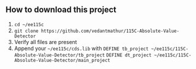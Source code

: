 ## How to download this project
1. `cd ~/ee115c`
2. `git clone https://github.com/vedantmathur/115C-Absolute-Value-Detector`
3. Verify all files are present
4. Append your `~/ee115c/cds.lib` with
`DEFINE tb_project ~/ee115c/115C-Absolute-Value-Detector/tb_project`
`DEFINE dt_project ~/ee115c/115C-Absolute-Value-Detector/main_project`